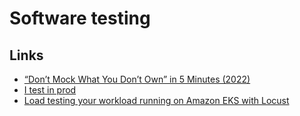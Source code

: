 # Software testing

## Links

- [“Don’t Mock What You Don’t Own” in 5 Minutes (2022)](https://hynek.me/articles/what-to-mock-in-5-mins/)
- [I test in prod](https://increment.com/testing/i-test-in-production/)
- [Load testing your workload running on Amazon EKS with Locust](https://aws.amazon.com/ru/blogs/containers/load-testing-your-workload-running-on-amazon-eks-with-locust/)